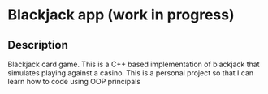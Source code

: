 # Blackjack app (work in progress)

## Description
Blackjack card game. This is a C++ based implementation of blackjack that simulates playing against a casino. This is a personal project so that I can learn how to code using OOP principals

